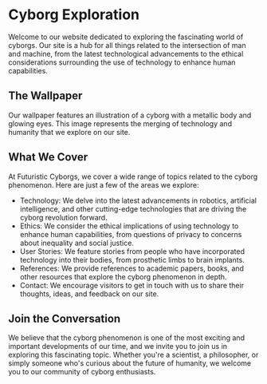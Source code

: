 <!--font:Cabin-->

# Cyborg Exploration

Welcome to our website dedicated to exploring the fascinating world of cyborgs. Our site is a hub for all things related to the intersection of man and machine, from the latest technological advancements to the ethical considerations surrounding the use of technology to enhance human capabilities.

## The Wallpaper

Our wallpaper features an illustration of a cyborg with a metallic body and glowing eyes. This image represents the merging of technology and humanity that we explore on our site.

## What We Cover

At Futuristic Cyborgs, we cover a wide range of topics related to the cyborg phenomenon. Here are just a few of the areas we explore:

- Technology: We delve into the latest advancements in robotics, artificial intelligence, and other cutting-edge technologies that are driving the cyborg revolution forward.
- Ethics: We consider the ethical implications of using technology to enhance human capabilities, from questions of privacy to concerns about inequality and social justice.
- User Stories: We feature stories from people who have incorporated technology into their bodies, from prosthetic limbs to brain implants.
- References: We provide references to academic papers, books, and other resources that explore the cyborg phenomenon in depth.
- Contact: We encourage visitors to get in touch with us to share their thoughts, ideas, and feedback on our site.

## Join the Conversation

We believe that the cyborg phenomenon is one of the most exciting and important developments of our time, and we invite you to join us in exploring this fascinating topic. Whether you're a scientist, a philosopher, or simply someone who's curious about the future of humanity, we welcome you to our community of cyborg enthusiasts.

<!--

Write me content for website with wallpaper which alt text is:

"An illustration of a cyborg with a metallic body and glowing eyes"

The name/title of the page should not be 1:1 copy of the alt text but rather a real content of the website which is using this wallpaper.

- Use markdown format 
- Start with heading
- Heading should be short and concise
- The content should look like a real website 
- The website should not be about the wallpaper, wallpaper is just a related background
- Heading should be contain work "wallpaper" or "background"
- Include real sections like references, contact, user stories, etc. use things relevant to the page purpose.
- Feel free to use structure like headings, bullets, numbering, blockquotes, paragraphs, horizontal lines, etc.
- You can use formatting like bold or _italic_
- You can include UTF-8 emojis
- Links should be only #hash anchors (and you can refer to the document itself)
- Do not include images


---


# Futuristic Cyborgs: Exploring the Intersection of Man and Machine

Welcome to our website dedicated to exploring the fascinating world of cyborgs. Our site is a hub for all things related to the intersection of man and machine, from the latest technological advancements to the ethical considerations surrounding the use of technology to enhance human capabilities.

## The Wallpaper

Our wallpaper features an illustration of a cyborg with a metallic body and glowing eyes. This image represents the merging of technology and humanity that we explore on our site.

## What We Cover

At Futuristic Cyborgs, we cover a wide range of topics related to the cyborg phenomenon. Here are just a few of the areas we explore:

- Technology: We delve into the latest advancements in robotics, artificial intelligence, and other cutting-edge technologies that are driving the cyborg revolution forward.
- Ethics: We consider the ethical implications of using technology to enhance human capabilities, from questions of privacy to concerns about inequality and social justice.
- User Stories: We feature stories from people who have incorporated technology into their bodies, from prosthetic limbs to brain implants.
- References: We provide references to academic papers, books, and other resources that explore the cyborg phenomenon in depth.
- Contact: We encourage visitors to get in touch with us to share their thoughts, ideas, and feedback on our site.

## Join the Conversation

We believe that the cyborg phenomenon is one of the most exciting and important developments of our time, and we invite you to join us in exploring this fascinating topic. Whether you're a scientist, a philosopher, or simply someone who's curious about the future of humanity, we welcome you to our community of cyborg enthusiasts.

-->
